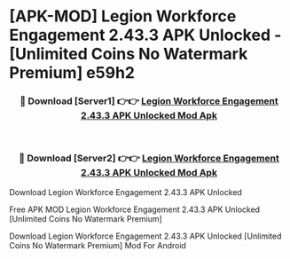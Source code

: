 # [APK-MOD] Legion Workforce Engagement 2.43.3 APK Unlocked - [Unlimited Coins No Watermark Premium] e59h2



<div align="center">
<h3>🔴 Download [Server1] 👉👉 <a href="https://momento.my/?title=Legion_Workforce_Engagement_2.43.3_APK_Unlocked">Legion Workforce Engagement 2.43.3 APK Unlocked Mod Apk</a></h3><br>

<h3>🔴 Download [Server2] 👉👉 <a href="https://momento.my/?title=Legion_Workforce_Engagement_2.43.3_APK_Unlocked">Legion Workforce Engagement 2.43.3 APK Unlocked Mod Apk</a></h3>
</div>



Download Legion Workforce Engagement 2.43.3 APK Unlocked 

Free APK MOD Legion Workforce Engagement 2.43.3 APK Unlocked [Unlimited Coins No Watermark Premium]

Download Legion Workforce Engagement 2.43.3 APK Unlocked [Unlimited Coins No Watermark Premium] Mod For Android
